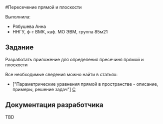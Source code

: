 #Пересечение прямой и плоскости

Выполнила:
- Рябушева Анна
- ННГУ, ф-т ВМК, каф. МО ЭВМ, группа 85м21

## Задание

Разработать приложение для определения пресечиня прямой и плоскости

Все необходимые сведения можно найти в статьях:
- ["Параметрические уравнения прямой в пространстве - описание, примеры, решение задач"] [C]

## Документация разработчика

TBD

<!-- LINKS -->
[C]: http://www.cleverstudents.ru/line_and_plane/parametric_equations_of_line_in_space.html